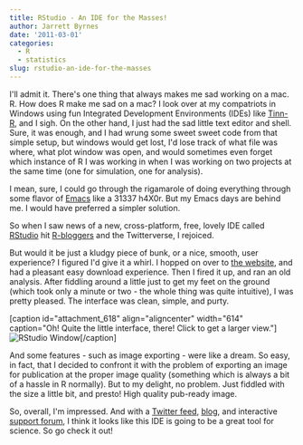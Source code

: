 ```yaml
---
title: RStudio - An IDE for the Masses!
author: Jarrett Byrnes
date: '2011-03-01'
categories:
  - R
  - statistics
slug: rstudio-an-ide-for-the-masses
---
```


I'll admit it.  There's one thing that always makes me sad working on a mac.  R.  How does R make me sad on a mac?  I look over at my compatriots in Windows using fun Integrated Development Environments (IDEs) like [Tinn-R](http://www.sciviews.org/Tinn-R/), and I sigh.  On the other hand, I just had the sad little text editor and shell.  Sure, it was enough, and I had wrung some sweet sweet code from that simple setup, but windows would get lost, I'd lose track of what file was where, what plot window was open, and would sometimes even forget which instance of R I was working in when I was working on two projects at the same time (one for simulation, one for analysis).

I mean, sure, I could go through the rigamarole of doing everything through some flavor of [Emacs](http://aquamacs.org/) like a 31337 h4X0r.  But my Emacs days are behind me.  I would have preferred a simpler solution.

So when I saw news of a new, cross-platform, free, lovely IDE called [RStudio](http://www.rstudio.org) hit [R-bloggers](http://www.r-bloggers.com/tag/ide/) and the Twitterverse, I rejoiced.

But would it be just a kludgy piece of bunk, or a nice, smooth, user experience?  I figured I'd give it a whirl.  I hopped on over to [the website](http://www.rstudio.org), and had a pleasant easy download experience.  Then I fired it up, and ran an old analysis.  After fiddling around a little just to get my feet on the ground (which took only a minute or two - the whole thing was quite intuitive), I was pretty pleased.  The interface was clean, simple, and purty.

[caption id="attachment_618" align="aligncenter" width="614" caption="Oh!  Quite the little interface, there!  Click to get a larger view."]![RStudio Window](http://www.imachordata.com/wp-content/uploads/2011/03/rstudio-1024x748.png)[/caption]

And some features - such as image exporting - were like a dream.  So easy, in fact, that I decided to confront it with the problem of exporting an image for publication at the proper image quality (something which is always a bit of a hassle in R normally).  But to my delight, no problem.  Just fiddled with the size a little bit, and presto!  High quality pub-ready image.

So, overall, I'm impressed.  And with a [Twitter feed](http://twitter.com/#!/rstudioapp), [blog](http://blog.rstudio.org/), and interactive [support forum](http://support.rstudio.org/), I think it looks like this IDE is going to be a great tool for science.  So go check it out!
